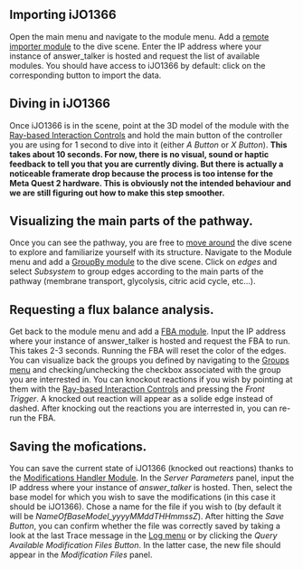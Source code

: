 ## Importing iJO1366
Open the main menu and navigate to the module menu. Add a [remote importer module](/articles/UserManual/Modules/remote_importer_module.html) to the dive scene. Enter the IP address where your instance of answer_talker is hosted and request the list of available modules. You should have access to iJO1366 by default: click on the corresponding button to import the data.

## Diving in iJO1366
Once iJO1366 is in the scene, point at the 3D model of the module with the [Ray-based Interaction Controls](/articles/UserManual/Controls/ray_based_interaction_controls.html) and hold the main button of the controller you are using for 1 second to dive into it (either *A Button* or *X Button*). **This takes about 10 seconds. For now, there is no visual, sound or haptic feedback to tell you that you are currently diving. But there is actually a noticeable framerate drop because the process is too intense for the Meta Quest 2 hardware. This is obviously not the intended behaviour and we are still figuring out how to make this step smoother.**

## Visualizing the main parts of the pathway.
Once you can see the pathway, you are free to [move around](/articles/UserManual/Controls/movement_controls.html) the dive scene to explore and familiarize yourself with its structure. Navigate to the Module menu and add a [GroupBy module](/articles/UserManual/Modules/groupby_module.html) to the dive scene. Click on *edges* and select *Subsystem* to group edges according to the main parts of the pathway (membrane transport, glycolysis, citric acid cycle, etc...).

## Requesting a flux balance analysis.
Get back to the module menu and add a [FBA module](/articles/UserManual/Modules/fba_module.html). Input the IP address where your instance of answer_talker is hosted and request the FBA to run. This takes 2-3 seconds.
Running the FBA will reset the color of the edges. You can visualize back the groups you defined by navigating to the [Groups menu](/articles/UserManual/UIMenus/groups_menu.html) and checking/unchecking the checkbox associated with the group you are interrested in.
You can knockout reactions if you wish by pointing at them with the [Ray-based Interaction Controls](/articles/UserManual/Controls/ray_based_interaction_controls.html) and pressing the *Front Trigger*. A knocked out reaction will appear as a solide edge instead of dashed. After knocking out the reactions you are interrested in, you can re-run the FBA.

## Saving the mofications.
You can save the current state of iJO1366 (knocked out reactions) thanks to the [Modifications Handler Module](/articles/UserManual/Modules/modification_handler_module.html). In the *Server Parameters* panel, input the IP address where your instance of *answer_talker* is hosted. Then, select the base model for which you wish to save the modifications (in this case it should be iJO1366). Chose a name for the file if you wish to (by default it will be *NameOfBaseModel_yyyyMMddTHHmmssZ*). After hitting the *Save Button*, you can confirm whether the file was correctly saved by taking a look at the last Trace message in the [Log menu](/articles/UserManual/UIMenus/log_menu.html) or by clicking the *Query Available Modification Files Button*. In the latter case, the new file should appear in the *Modification Files* panel.